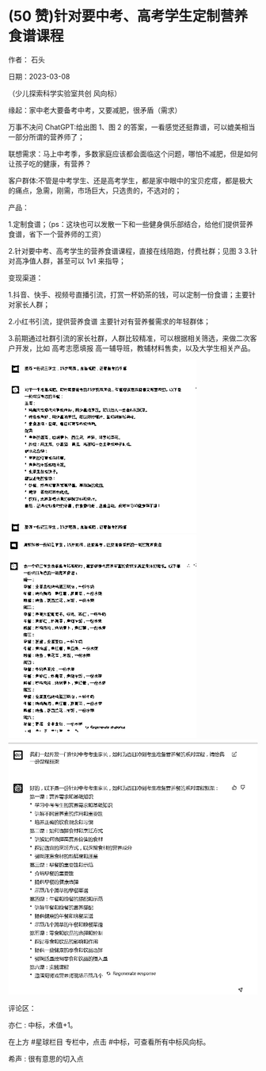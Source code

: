 
# (50 赞)针对要中考、高考学生定制营养食谱课程

作者：  石头

日期：2023-03-08

（少儿探索科学实验室共创  风向标）

缘起：家中老大要备考中考，又要减肥，很矛盾（需求）

万事不决问 ChatGPT:给出图 1、图 2 的答案，一看感觉还挺靠谱，可以媲美相当一部分所谓的营养师了；

联想需求：马上中考季，多数家庭应该都会面临这个问题，哪怕不减肥，但是如何让孩子吃的健康，有营养？

客户群体:不管是中考学生、还是高考学生，都是家中眼中的宝贝疙瘩，都是极大的痛点，急需，刚需，市场巨大，只选贵的，不选对的；

产品：

1.定制食谱；（ps：这块也可以发散一下和一些健身俱乐部结合，给他们提供营养食谱，省下一个营养师的工资）

2.针对要中考、高考学生的营养食谱课程，直接在线陪跑，付费社群；见图 3 3.针对高净值人群，甚至可以 1v1 来指导；

变现渠道：

1.抖音、快手、视频号直播引流，打赏一杯奶茶的钱，可以定制一份食谱；主要针对家长人群；

2.小红书引流，提供营养食谱  主要针对有营养餐需求的年轻群体；

3.前期通过社群引流的家长社群，人群比较精准，可以根据相关筛选，来做二次客户开发，比如  高考志愿填报  高一辅导班，教辅材料售卖，以及大学生相关产品。

![](img/gaokao-xiangguan_0520.png) ![](img/gaokao-xiangguan_0521.png)![](img/gaokao-xiangguan_0526.png)

评论区：

亦仁 : 中标，术值+1。

在上方 #星球栏目  专栏中，点击 #中标，可查看所有中标风向标。

希声 : 很有意思的切入点

